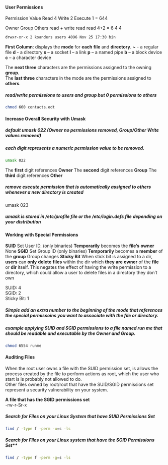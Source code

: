 #### **User Permissions**
Permission	Value
	Read		4
	Write		2
	Execute	1
               = 644

Owner		Group		Others
read + write		read		read
4+2 = 6		           4		   4

```bash
drwxr-xr-x 2 ksanders users 4096 Nov 25 17:30 bin
```

**First Column**: displays the **mode** for **each** **file** and **directory**.
**~** - a regular file
**d** - a directory
**s** – a socket
**l** – a link
**p** – a named pipe
**b** – a block device
**c** – a character device

The **next three** characters are the permissions assigned to the owning **group**.  
The **last three** characters in the mode are the permissions assigned to **others**.

##### read/write permissions to users and group but 0 permissions to others
```bash
chmod 660 contacts.odt
```

#### Increase Overall Security with Umask

##### default umask 022 (Owner no permissions removed, Group/Other Write values removed)

##### each digit represents a numeric permission value to be removed.

```bash
umask 022
```

The **first** digit references **Owner**
The **second** digit references **Group**
The **third** digit references **Other**

##### remove execute permission that is automatically assigned to others whenever a new directory is created  

umask 023

##### **umask** is **stored** in **/etc/profile** file or the **/etc/login.defs** file depending on your distribution


#### **Working with Special Permissions**

**SUID**	Set User ID. (only binaries)	**Temporarily** becomes the **file’s** **owner**		None
**SGID**	Set Group ID (only binaries)	**Temporarily** becomes a **member** of the **group**	 Group changes
**Sticky Bit**				When stick bit is assigned to a dir, **users** can **only** **delete** **files** within the dir which **they** **are** **owner** of the **file** or **dir** itself. This negates the effect of having the write permission to a directory, which could allow a user to delete files in a directory they don’t own  
  
SUID: 4  
SGID: 2  
Sticky Bit: 1

##### Simple add an extra number to the beginning of the mode that references the special permissoins you want to associate with the file or directory.  

##### example applying SUID and SGID permissions to a file named run me that should be readable and executable by the Owner and Group.
```bash
chmod 6554 runme
```

#### **Auditing Files**
When the root user owns a file with the SUID permission set, is allows the process created by the file to perform actions as root, which the user who start is is probably not allowed to do.  
Other files owned by root/root that have the SUID/SGID permissions set represent a security vulnerability on your system.

**A file that has the SGID permissions set**  
-rw-r-Sr-x

##### Search for Files on your Linux System that have SUID Permissions Set
```bash
find / -type f -perm -u=s -ls
```

##### Search for Files on your Linux system that have the SGID Permissions Set**
```bash
find / -type f -perm -g=s -ls
```

